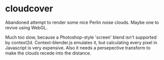 cloudcover
==========

Abandoned attempt to render some nice Perlin noise clouds. Maybe one to revive using WebGL.

Much too slow, because a Photoshop-style 'screen' blend isn't supported by context2d. Context-blender.js emulates it,
but calculating every pixel in Javascript is very expensive. Also it needs a persepective transform to make the clouds
recede into the distance.
